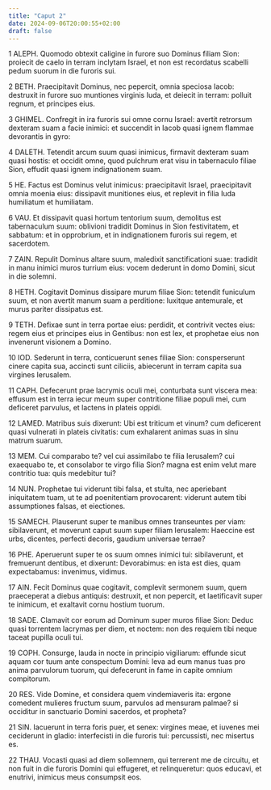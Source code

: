 ```yaml
---
title: "Caput 2"
date: 2024-09-06T20:00:55+02:00
draft: false
---
```



1 ALEPH. Quomodo obtexit caligine in furore suo Dominus filiam Sion: proiecit de caelo in terram inclytam Israel, et non est recordatus scabelli pedum suorum in die furoris sui.

2 BETH. Praecipitavit Dominus, nec pepercit, omnia speciosa Iacob: destruxit in furore suo muntiones virginis Iuda, et deiecit in terram: polluit regnum, et principes eius.

3 GHIMEL. Confregit in ira furoris sui omne cornu Israel: avertit retrorsum dexteram suam a facie inimici: et succendit in Iacob quasi ignem flammae devorantis in gyro:

4 DALETH. Tetendit arcum suum quasi inimicus, firmavit dexteram suam quasi hostis: et occidit omne, quod pulchrum erat visu in tabernaculo filiae Sion, effudit quasi ignem indignationem suam.

5 HE. Factus est Dominus velut inimicus: praecipitavit Israel, praecipitavit omnia moenia eius: dissipavit munitiones eius, et replevit in filia Iuda humiliatum et humiliatam.

6 VAU. Et dissipavit quasi hortum tentorium suum, demolitus est tabernaculum suum: oblivioni tradidit Dominus in Sion festivitatem, et sabbatum: et in opprobrium, et in indignationem furoris sui regem, et sacerdotem.

7 ZAIN. Repulit Dominus altare suum, maledixit sanctificationi suae: tradidit in manu inimici muros turrium eius: vocem dederunt in domo Domini, sicut in die solemni.

8 HETH. Cogitavit Dominus dissipare murum filiae Sion: tetendit funiculum suum, et non avertit manum suam a perditione: luxitque antemurale, et murus pariter dissipatus est.

9 TETH. Defixae sunt in terra portae eius: perdidit, et contrivit vectes eius: regem eius et principes eius in Gentibus: non est lex, et prophetae eius non invenerunt visionem a Domino.

10 IOD. Sederunt in terra, conticuerunt senes filiae Sion: consperserunt cinere capita sua, accincti sunt ciliciis, abiecerunt in terram capita sua virgines Ierusalem.

11 CAPH. Defecerunt prae lacrymis oculi mei, conturbata sunt viscera mea: effusum est in terra iecur meum super contritione filiae populi mei, cum deficeret parvulus, et lactens in plateis oppidi.

12 LAMED. Matribus suis dixerunt: Ubi est triticum et vinum? cum deficerent quasi vulnerati in plateis civitatis: cum exhalarent animas suas in sinu matrum suarum.

13 MEM. Cui comparabo te? vel cui assimilabo te filia Ierusalem? cui exaequabo te, et consolabor te virgo filia Sion? magna est enim velut mare contritio tua: quis medebitur tui?

14 NUN. Prophetae tui viderunt tibi falsa, et stulta, nec aperiebant iniquitatem tuam, ut te ad poenitentiam provocarent: viderunt autem tibi assumptiones falsas, et eiectiones.

15 SAMECH. Plauserunt super te manibus omnes transeuntes per viam: sibilaverunt, et moverunt caput suum super filiam Ierusalem: Haeccine est urbs, dicentes, perfecti decoris, gaudium universae terrae?

16 PHE. Aperuerunt super te os suum omnes inimici tui: sibilaverunt, et fremuerunt dentibus, et dixerunt: Devorabimus: en ista est dies, quam expectabamus: invenimus, vidimus.

17 AIN. Fecit Dominus quae cogitavit, complevit sermonem suum, quem praeceperat a diebus antiquis: destruxit, et non pepercit, et laetificavit super te inimicum, et exaltavit cornu hostium tuorum.

18 SADE. Clamavit cor eorum ad Dominum super muros filiae Sion: Deduc quasi torrentem lacrymas per diem, et noctem: non des requiem tibi neque taceat pupilla oculi tui.

19 COPH. Consurge, lauda in nocte in principio vigiliarum: effunde sicut aquam cor tuum ante conspectum Domini: leva ad eum manus tuas pro anima parvulorum tuorum, qui defecerunt in fame in capite omnium compitorum.

20 RES. Vide Domine, et considera quem vindemiaveris ita: ergone comedent mulieres fructum suum, parvulos ad mensuram palmae? si occiditur in sanctuario Domini sacerdos, et propheta?

21 SIN. Iacuerunt in terra foris puer, et senex: virgines meae, et iuvenes mei ceciderunt in gladio: interfecisti in die furoris tui: percussisti, nec misertus es.

22 THAU. Vocasti quasi ad diem sollemnem, qui terrerent me de circuitu, et non fuit in die furoris Domini qui effugeret, et relinqueretur: quos educavi, et enutrivi, inimicus meus consumpsit eos.

